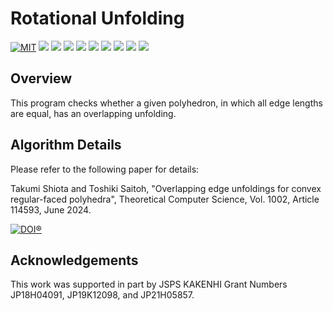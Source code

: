 # Rotational Unfolding

[![MIT](https://img.shields.io/badge/license-MIT-9e1836.svg?logo=&style=plastic)](LICENSE)
<img src="https://img.shields.io/badge/purpose-research-8A2BE2.svg?logo=&style=plastic">
<img src="https://img.shields.io/github/v/release/SShiotaTakumi/RotationalUnfolding?style=plastic">
<img src="https://img.shields.io/github/repo-size/ShiotaTakumi/RotationalUnfolding?style=plastic">
<img src="https://img.shields.io/github/last-commit/ShiotaTakumi/RotationalUnfolding?style=plastic">
<img src="https://img.shields.io/badge/MacOS-15.5-000000.svg?logo=macOS&style=plastic">
<img src="https://img.shields.io/badge/Shell-bash-FFD500.svg?logo=shell&style=plastic">
<img src="https://img.shields.io/badge/C++-GCC%2014.2.0-00599C.svg?logo=cplusplus&style=plastic">
<img src="https://img.shields.io/badge/Python-3.12.0-3776AB.svg?logo=python&style=plastic">
<img src="https://img.shields.io/badge/WolframScript-1.12.0-DD1100.svg?logo=wolframmathematica&style=plastic">


## Overview
This program checks whether a given polyhedron, in which all edge lengths are equal, has an overlapping unfolding.

## Algorithm Details
Please refer to the following paper for details:

Takumi Shiota and Toshiki Saitoh, "Overlapping edge unfoldings for convex regular-faced polyhedra", Theoretical Computer Science, Vol. 1002, Article 114593, June 2024.

[![DOI®](https://img.shields.io/badge/DOI%C2%AE-10.1016/j.tcs.2024.114593-FAB70C.svg?logo=doi&style=plastic)](https://doi.org/10.1016/j.tcs.2024.114593)

## Acknowledgements
This work was supported in part by JSPS KAKENHI Grant Numbers JP18H04091, JP19K12098, and JP21H05857.

